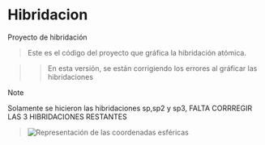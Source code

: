 # Hibridacion
Proyecto de hibridación
>Este es el código del proyecto que gráfica la hibridación atómica.

>>En esta versión, se están corrigiendo los errores al gráficar las hibridaciones

>[!NOTE]
>Solamente se hicieron las hibridaciones sp,sp2 y sp3, FALTA CORRREGIR LAS 3 HIBRIDACIONES RESTANTES
>>   ![Representación de las coordenadas esféricas](https://github.com/JoseAdrianRodriguezGonzalez/Hibridacion/blob/main/assets/The-point-A-on-spherical-plane_Q320.jpg)
